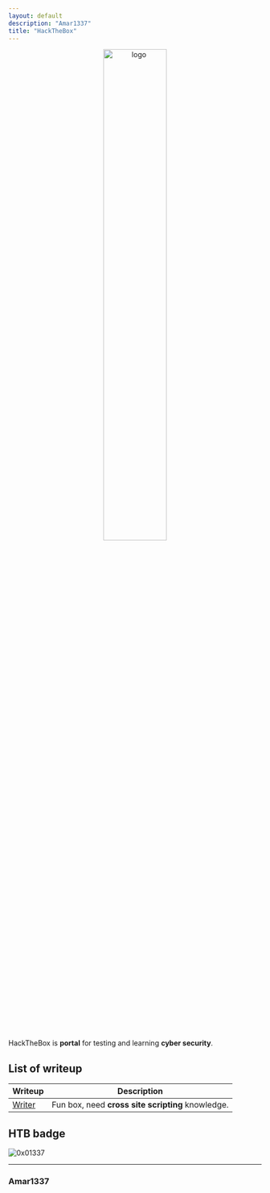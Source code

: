 ```yaml
---
layout: default
description: "Amar1337"
title: "HackTheBox"
---
```



<center><img alt="logo" src="https://tech.eu/wp-content/uploads/2019/04/Hack-The-Box-logo.png" width="50%" /></center>

HackTheBox is **portal** for testing and learning **cyber security**.


## List of writeup

Writeup | Description |
--------|-------------|
[Writer](/boxes/writer-htb.md) | Fun box, need **cross site scripting** knowledge. 


## HTB badge

![0x01337](https://www.hackthebox.eu/badge/image/264160)

----------------------------------------------------------------------------------------------------------------------------------------------------------------------------------------------------------------------------------------------------------------------------------------------------------------------------------------------------------

<h3>Amar1337</h3>
<a href="https://github.com/amar-1337"><i class="fab fa-github fa-2x"></i></a>
<a href="mailto:fromdarkside1337@protonmail.com"><i class="fas fa-envelope fa-2x"></i></a>
